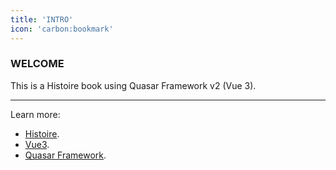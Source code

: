 ```yaml
---
title: 'INTRO'
icon: 'carbon:bookmark'
---
```


### WELCOME

This is a Histoire book using Quasar Framework v2 (Vue 3).

---

Learn more:

- [Histoire](https://histoire.dev/).
- [Vue3](https://vuejs.org/).
- [Quasar Framework](https://quasar.dev/).
